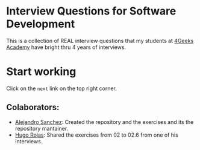 # Interview Questions for Software Development

This is a collection of REAL interview questions that my students at [4Geeks Academy](https://4geeksacademy.co/) have bright thru 4 years of interviews.

# Start working

Click on the `next` link on the top right corner.

## Colaborators:

- [Alejandro Sanchez](https://github.com/alesanchezr): Created the repository and the exercises and its the repository mantainer.
- [Hugo Rojas](https://github.com/hugrr): Shared the exercises from 02 to 02.6 from one of his interviews.